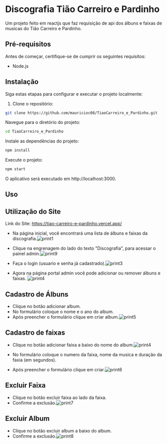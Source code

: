 # Discografia Tião Carreiro e Pardinho

Um projeto feito em reactjs que faz requisição de api dos álbuns e faixas de musicas do Tião Carreiro e Pardinho.


## Pré-requisitos

Antes de começar, certifique-se de cumprir os seguintes requisitos:

- Node.js 

## Instalação

Siga estas etapas para configurar e executar o projeto localmente:

1. Clone o repositório:

```bash
git clone https://github.com/mauricioc08/TiaoCarreiro_e_Pardinho.git
```
Navegue para o diretório do projeto:

```bash
cd TiaoCarreiro_e_Pardinho
```
Instale as dependências do projeto:

```bash
npm install
```

Execute o projeto:

```bash
npm start
```
O aplicativo será executado em http://localhost:3000.

## Uso

## Utilização do Site

Link do Site: https://tiao-carreiro-e-pardinho.vercel.app/ 

- Na página inicial, você encontrará uma lista de álbuns e faixas da discografia.![print1](https://github.com/mauricioc08/TiaoCarreiro_e_Pardinho/assets/105306316/3a20f6a7-91e6-4aeb-84d2-748a619ed2de)

- Clique na engrenagem do lado do texto "Discografia", para acessar o painel admin.![print9](https://github.com/mauricioc08/TiaoCarreiro_e_Pardinho/assets/105306316/3a6554c2-8b6e-4e97-ad41-4b94938604ee)


- Faça o login (usuario e senha já cadastrado).![print3](https://github.com/mauricioc08/TiaoCarreiro_e_Pardinho/assets/105306316/7a38a957-78c6-47e2-850e-b488a70844df)

- Agora na página portal admin você pode adicionar ou remover álbuns e faixas. ![print4](https://github.com/mauricioc08/TiaoCarreiro_e_Pardinho/assets/105306316/d16ffc06-0f17-4556-b5dc-cc041f41470d)


## Cadastro de Álbuns

- Clique no botão adicionar album.
- No formulário coloque o nome e o ano do album.
- Após preencher o formulário clique em criar album.![print5](https://github.com/mauricioc08/TiaoCarreiro_e_Pardinho/assets/105306316/efe3c941-20cc-4b1d-b29c-4a32ca221a72)

## Cadastro de faixas

- Clique no botão adicionar faixa a baixo do nome do album.![print4](https://github.com/mauricioc08/TiaoCarreiro_e_Pardinho/assets/105306316/4486ebb5-e996-41cb-8c59-ebd2c8e81573)

- No formulário coloque o numero da faixa, nome da musica e duração da faxia (em segundos).
- Após preencher o formulário clique em criar.![print6](https://github.com/mauricioc08/TiaoCarreiro_e_Pardinho/assets/105306316/c2d9facc-639f-45ac-816c-78655a717f78)

## Excluir Faixa

- Clique no botão excluir faixa ao lado da faixa.
- Confirme a exclusão.![print7](https://github.com/mauricioc08/TiaoCarreiro_e_Pardinho/assets/105306316/bd4c799c-3e36-4632-823e-f6bda05f6744)

## Excluir Album

- Clique no botão excluir album a baixo do album.
- Confirme a exclusão.![print8](https://github.com/mauricioc08/TiaoCarreiro_e_Pardinho/assets/105306316/241a2e8f-1816-482d-a34d-bc66ba3cbc56)








